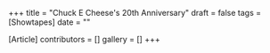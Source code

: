 +++
title = "Chuck E Cheese's 20th Anniversary"
draft = false
tags = [Showtapes]
date = ""

[Article]
contributors = []
gallery = []
+++